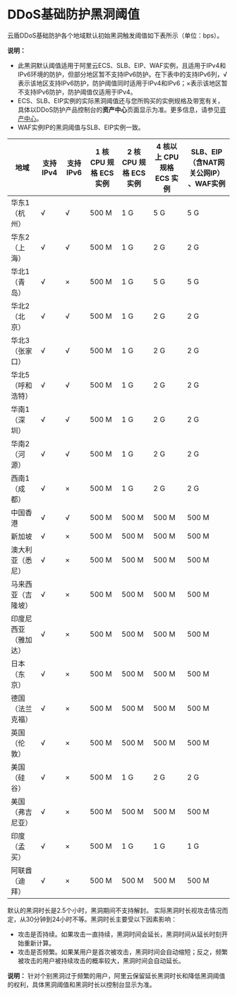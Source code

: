 # DDoS基础防护黑洞阈值

云盾DDoS基础防护各个地域默认初始黑洞触发阈值如下表所示（单位：bps）。

**说明：**

-   此黑洞默认阈值适用于阿里云ECS、SLB、EIP、WAF实例，且适用于IPv4和IPv6环境的防护，但部分地区暂不支持IPv6防护。在下表中的支持IPv6列，√表示该地区支持IPv6防护，防护阈值同时适用于IPv4和IPv6；×表示该地区暂不支持IPv6防护，防护阈值仅适用于IPv4。
-   ECS、SLB、EIP实例的实际黑洞阈值还与您所购买的实例规格及带宽有关，具体以DDoS防护产品控制台的**资产中心**页面显示为准。更多信息，请参见[资产中心](/cn.zh-CN/DDoS原生防护用户指南/资产中心.md)。
-   WAF实例IP的黑洞阈值与SLB、EIP实例一致。

|地域|支持IPv4|支持IPv6|1 核 CPU 规格 ECS 实例|2 核 CPU 规格 ECS 实例|4 核以上 CPU 规格 ECS 实例|SLB、EIP（含NAT网关公网IP） 、WAF实例|
|--|------|------|-----------------|-----------------|-------------------|--------------------------|
|华东1（杭州）|√|√|500 M|1 G|5 G|5 G|
|华东2（上海）|√|√|500 M|1 G|2 G|2 G|
|华北1（青岛）|√|×|500 M|1 G|5 G|5 G|
|华北2（北京）|√|√|500 M|1 G|2 G|2 G|
|华北3（张家口）|√|√|500 M|1 G|2 G|2 G|
|华北5（呼和浩特）|√|√|500 M|1 G|2 G|2 G|
|华南1（深圳）|√|√|500 M|1 G|2 G|2 G|
|华南2（河源）|√|√|500 M|1 G|2 G|2 G|
|西南1（成都）|√|×|500 M|1 G|2 G|2 G|
|中国香港|√|√|500 M|500 M|500 M|500 M|
|新加坡|√|×|500 M|500 M|500 M|500 M|
|澳大利亚（悉尼）|√|×|500 M|500 M|500 M|500 M|
|马来西亚（吉隆坡）|√|×|500 M|500 M|500 M|500 M|
|印度尼西亚（雅加达）|√|×|500 M|500 M|500 M|500 M|
|日本（东京）|√|×|500 M|500 M|500 M|500 M|
|德国（法兰克福）|√|×|500 M|500 M|500 M|500 M|
|英国（伦敦）|√|×|500 M|500 M|500 M|500 M|
|美国（硅谷）|√|×|500 M|1 G|2 G|2 G|
|美国（弗吉尼亚）|√|×|500 M|500 M|500 M|500 M|
|印度（孟买）|√|×|500 M|1 G|1 G|1 G|
|阿联酋（迪拜）|√|×|500 M|500 M|500 M|500 M|

默认的黑洞时长是2.5个小时，黑洞期间不支持解封。 实际黑洞时长视攻击情况而定，从30分钟到24小时不等。黑洞时长主要受以下因素影响：

-   攻击是否持续。如果攻击一直持续，黑洞时间会延长，黑洞时间从延长时刻开始重新计算。
-   攻击是否频繁。如果某用户是首次被攻击，黑洞时间会自动缩短；反之，频繁被攻击的用户被持续攻击的概率较大，黑洞时间会自动延长。

**说明：** 针对个别黑洞过于频繁的用户，阿里云保留延长黑洞时长和降低黑洞阈值的权利，具体黑洞阈值和黑洞时长以控制台显示为准。

